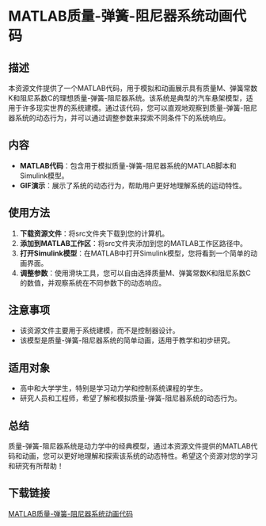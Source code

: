 # MATLAB质量-弹簧-阻尼器系统动画代码

## 描述
本资源文件提供了一个MATLAB代码，用于模拟和动画展示具有质量M、弹簧常数K和阻尼系数C的理想质量-弹簧-阻尼器系统。该系统是典型的汽车悬架模型，适用于许多现实世界的系统建模。通过该代码，您可以直观地观察到质量-弹簧-阻尼器系统的动态行为，并可以通过调整参数来探索不同条件下的系统响应。

## 内容
- **MATLAB代码**：包含用于模拟质量-弹簧-阻尼器系统的MATLAB脚本和Simulink模型。
- **GIF演示**：展示了系统的动态行为，帮助用户更好地理解系统的运动特性。

## 使用方法
1. **下载资源文件**：将src文件夹下载到您的计算机。
2. **添加到MATLAB工作区**：将src文件夹添加到您的MATLAB工作区路径中。
3. **打开Simulink模型**：在MATLAB中打开Simulink模型，您将看到一个简单的动画界面。
4. **调整参数**：使用滑块工具，您可以自由选择质量M、弹簧常数K和阻尼系数C的数值，并观察系统在不同参数下的动态响应。

## 注意事项
- 该资源文件主要用于系统建模，而不是控制器设计。
- 该模型是质量-弹簧-阻尼器系统的简单动画，适用于教学和初步研究。

## 适用对象
- 高中和大学学生，特别是学习动力学和控制系统课程的学生。
- 研究人员和工程师，希望了解和模拟质量-弹簧-阻尼器系统的动态行为。

## 总结
质量-弹簧-阻尼器系统是动力学中的经典模型，通过本资源文件提供的MATLAB代码和动画，您可以更好地理解和探索该系统的动态特性。希望这个资源对您的学习和研究有所帮助！

## 下载链接

[MATLAB质量-弹簧-阻尼器系统动画代码](https://pan.quark.cn/s/252999a3a93b)
